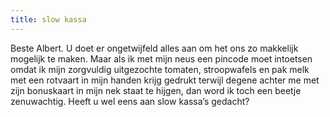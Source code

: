 ```yaml
---
title: slow kassa 
---
```

Beste Albert. U doet er ongetwijfeld alles aan om het ons zo makkelijk mogelijk te maken. Maar als ik met mijn neus een pincode moet intoetsen omdat ik mijn zorgvuldig uitgezochte tomaten, stroopwafels en pak melk met een rotvaart in mijn handen krijg gedrukt terwijl degene achter me met zijn bonuskaart in mijn nek staat te hijgen, dan word ik toch een beetje zenuwachtig. Heeft u wel eens aan slow kassa’s gedacht?
